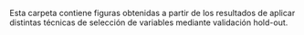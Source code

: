 Esta carpeta contiene figuras obtenidas a partir de los resultados de aplicar distintas técnicas de selección de variables mediante validación hold-out.
